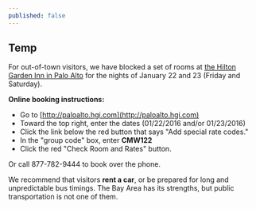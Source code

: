 ```yaml
---
published: false
---
```














## Temp

For out-of-town visitors, we have blocked a set of rooms at [the Hilton Garden Inn in Palo Alto](http://hiltongardeninn3.hilton.com/en/hotels/california/hilton-garden-inn-palo-alto-PAOCRGI/index.html) for the nights of January 22 and 23 (Friday and Saturday).

**Online booking instructions:**   
- Go to [http://paloalto.hgi.com](http://paloalto.hgi.com)   
- Toward the top right, enter the dates (01/22/2016 and/or 01/23/2016)   
- Click the link below the red button that says "Add special rate codes."   
- In the "group code" box, enter **CMW122**   
- Click the red "Check Room and Rates" button.   
 
Or call 877-782-9444 to book over the phone.







We recommend that visitors **rent a car**, or be prepared for long and unpredictable bus timings. The Bay Area has its strengths, but public transportation is not one of them.
